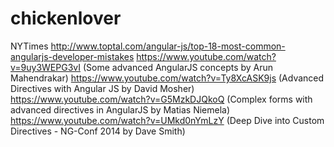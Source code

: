 # chickenlover
NYTimes
http://www.toptal.com/angular-js/top-18-most-common-angularjs-developer-mistakes
https://www.youtube.com/watch?v=9uy3WEPG3vI (Some advanced AngularJS concepts by Arun Mahendrakar)
https://www.youtube.com/watch?v=Ty8XcASK9js (Advanced Directives with Angular JS by David Mosher)
https://www.youtube.com/watch?v=G5MzkDJQkoQ (Complex forms with advanced directives in AngularJS by Matias Niemela)
https://www.youtube.com/watch?v=UMkd0nYmLzY (Deep Dive into Custom Directives - NG-Conf 2014 by Dave Smith)
